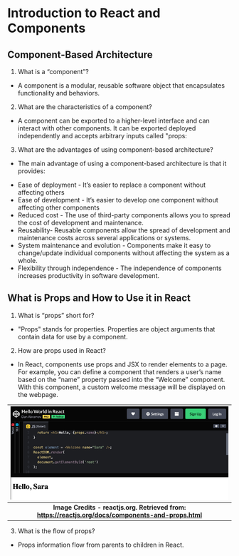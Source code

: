 # Introduction to React and Components

## Component-Based Architecture

1. What is a “component”?
- A component is a modular, reusable software object that encapsulates functionality and behaviors.
2. What are the characteristics of a component?
- A component can be exported to a higher-level interface and can interact with other components. It can be exported deployed independently and accepts arbitrary inputs called "props:
3. What are the advantages of using component-based architecture?
- The main advantage of using a component-based architecture is that  it provides:
* Ease of deployment - It’s easier to replace a component without affecting others
* Ease of development - It’s easier to develop one component without affecting other components
* Reduced cost - The use of third-party components allows you to spread the cost of development and maintenance.
* Reusability- Reusable components allow the spread of development and maintenance costs across several applications or systems.
* System maintenance and evolution - Components make it easy to change/update individual components without affecting the system as a whole.
* Flexibility through independence - The independence of components increases productivity in software development.

## What is Props and How to Use it in React

1. What is “props” short for?
- "Props" stands for properties. Properties are object arguments that contain data for use by a component.
2. How are props used in React?
- In React, components use props and JSX to render elements to a page. For example, you can define a component that renders a user’s name based on the “name” property passed into the “Welcome” component. With this component, a custom welcome message will be displayed on the webpage.

| ![React Components](./imgs/Hello%20World%20in%20React%202022-04-09%2022-37-24.png) |
|:--:|
| <b>Image Credits - reactjs.org. Retrieved from: https://reactjs.org/docs/components-and-props.html</b>|

3. What is the flow of props?
- Props information flow from parents to children in React.
